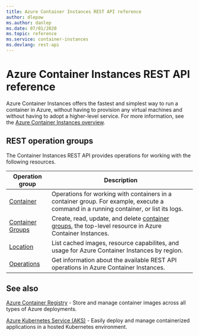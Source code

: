 ```yaml
---
title: Azure Container Instances REST API reference
author: dlepow
ms.author: danlep
ms.date: 07/01/2020
ms.topic: reference
ms.service: container-instances
ms.devlang: rest-api
---
```


# Azure Container Instances REST API reference

Azure Container Instances offers the fastest and simplest way to run a container in Azure, without having to provision any virtual machines and without having to adopt a higher-level service. For more information, see the [Azure Container Instances overview](/azure/container-instances/container-instances-overview).

## REST operation groups

The Container Instances REST API provides operations for working with the following resources.

| Operation group | Description                                                        |
|-----------------|--------------------------------------------------------------------|
|[Container](xref:management.azure.com.container-instances.container)| Operations for working with containers in a container group. For example, execute a command in a running container, or list its logs. |
|[Container Groups](xref:management.azure.com.container-instances.containergroups)| Create, read, update, and delete [container groups](/azure/container-instances/container-instances-container-groups), the top-level resource in Azure Container Instances. |
|[Location](xref:management.azure.com.container-instances.location)| List cached images, resource capabilites, and usage for Azure Container Instances by region.|
|[Operations](xref:management.azure.com.container-instances.operations)| Get information about the available REST API operations in Azure Container Instances. |

## See also

[Azure Container Registry](/azure/container-registry/) - Store and manage container images across all types of Azure deployments.

[Azure Kubernetes Service (AKS)](/azure/aks/) - Easily deploy and manage containerized applications in a hosted Kubernetes environment.
